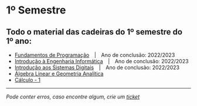 # 1º Semestre
## Todo o material das cadeiras do 1º semestre do 1º ano:

- [Fundamentos de Programação](https://github.com/TiagoRG/uaveiro-leci/tree/master/1ano/1semestre/fp)&emsp;|&emsp;Ano de conclusão: 2022/2023
- [Introdução à Engenharia Informática](https://github.com/TiagoRG/uaveiro-leci/tree/master/1ano/1semestre/iei)&emsp;|&emsp;Ano de conclusão: 2022/2023
- [Introdução aos Sistemas Digitais](https://github.com/TiagoRG/uaveiro-leci/tree/master/1ano/1semestre/isd)&emsp;|&emsp;Ano de conclusão: 2022/2023
- [&Aacute;lgebra Linear e Geometria Anal&iacute;tica](https://github.com/TiagoRG/uaveiro-leci/tree/master/1ano/1semestre/alga)
- [C&aacute;lculo - 1](https://github.com/TiagoRG/uaveiro-leci/tree/master/1ano/1semestre/c1)

---
*Pode conter erros, caso encontre algum, crie um* [*ticket*](https://github.com/TiagoRG/uaveiro-leci/issues/new)
